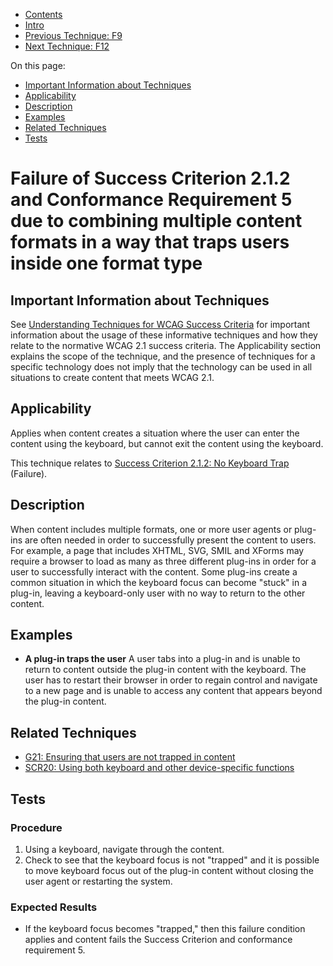 -   [Contents](https://www.w3.org/WAI/WCAG21/Techniques/#techniques "Table of Contents")
-   [Intro](https://www.w3.org/WAI/WCAG21/Techniques/#introduction "Introduction to Techniques")
-   [Previous Technique: F9](F9)
-   [Next Technique: F12](F12)

On this page:

-   [Important Information about Techniques](#important-information)
-   [Applicability](#applicability)
-   [Description](#description)
-   [Examples](#examples)
-   [Related Techniques](#related)
-   [Tests](#tests)

Failure of Success Criterion 2.1.2 and Conformance Requirement 5 due to combining multiple content formats in a way that traps users inside one format type
===========================================================================================================================================================

Important Information about Techniques
--------------------------------------

See [Understanding Techniques for WCAG Success Criteria](https://www.w3.org/WAI/WCAG21/Understanding/understanding-techniques) for important information about the usage of these informative techniques and how they relate to the normative WCAG 2.1 success criteria. The Applicability section explains the scope of the technique, and the presence of techniques for a specific technology does not imply that the technology can be used in all situations to create content that meets WCAG 2.1.

Applicability
-------------

Applies when content creates a situation where the user can enter the content using the keyboard, but cannot exit the content using the keyboard.

This technique relates to [Success Criterion 2.1.2: No Keyboard Trap](https://www.w3.org/WAI/WCAG21/Understanding/no-keyboard-trap) (Failure).

Description
-----------

When content includes multiple formats, one or more user agents or plug-ins are often needed in order to successfully present the content to users. For example, a page that includes XHTML, SVG, SMIL and XForms may require a browser to load as many as three different plug-ins in order for a user to successfully interact with the content. Some plug-ins create a common situation in which the keyboard focus can become "stuck" in a plug-in, leaving a keyboard-only user with no way to return to the other content.

Examples
--------

-   **A plug-in traps the user** A user tabs into a plug-in and is unable to return to content outside the plug-in content with the keyboard. The user has to restart their browser in order to regain control and navigate to a new page and is unable to access any content that appears beyond the plug-in content.

Related Techniques
------------------

-   [G21: Ensuring that users are not trapped in content](https://www.w3.org/WAI/WCAG21/Techniques/general/G21)
-   [SCR20: Using both keyboard and other device-specific functions](https://www.w3.org/WAI/WCAG21/Techniques/client-side-script/SCR20)

Tests
-----

### Procedure

1.  Using a keyboard, navigate through the content.
2.  Check to see that the keyboard focus is not "trapped" and it is possible to move keyboard focus out of the plug-in content without closing the user agent or restarting the system.

### Expected Results

-   If the keyboard focus becomes "trapped," then this failure condition applies and content fails the Success Criterion and conformance requirement 5.
